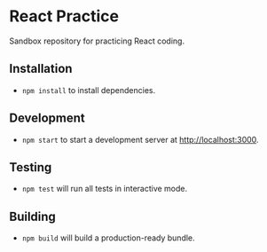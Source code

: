 # React Practice

Sandbox repository for practicing React coding.

## Installation

- `npm install` to install dependencies.

## Development

- `npm start` to start a development server at [http://localhost:3000](http://localhost:3000).

## Testing

- `npm test` will run all tests in interactive mode.

## Building

- `npm build` will build a production-ready bundle.
